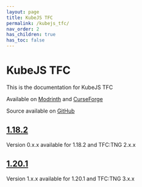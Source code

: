 ```yaml
---
layout: page
title: KubeJS TFC
permalink: /kubejs_tfc/
nav_order: 2
has_children: true
has_toc: false
---
```


# KubeJS TFC

This is the documentation for KubeJS TFC

Available on [Modrinth](https://modrinth.com/mod/kubejs-tfc) and [CurseForge](https://curseforge.com/minecraft/mc-mods/kubejs-tfc)

Source available on [GitHub](https://github.com/Notenoughmail/KubeJS-TFC)

## [1.18.2](1.18.2/)

Version 0.x.x available for 1.18.2 and TFC:TNG 2.x.x

## [1.20.1](1.20.1/)

Version 1.x.x available for 1.20.1 and TFC:TNG 3.x.x
